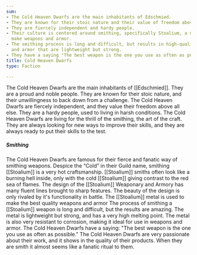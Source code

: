 ```yaml
---
sum:
- The Cold Heaven Dwarfs are the main inhabitants of Edschmied.
- They are known for their stoic nature and their value of freedom above all else.
- They are fiercely independent and hardy people.
- Their culture is centered around smithing, specifically Stoalium, a metal used to
  make weapons and armor.
- The smithing process is long and difficult, but results in high-quality weapons
  and armor that are lightweight but strong.
- They have a saying "The best weapon is the one you use as often as possible."
title: Cold Heaven Dwarfs
type: Faction

---
```


The Cold Heaven Dwarfs are the main inhabitants of [[Edschmied]]. They are a proud and noble people. They are known for their stoic nature, and their unwillingness to back down from a challenge.
The Cold Heaven Dwarfs are fiercely independent, and they value their freedom above all else. They are a hardy people, used to living in harsh conditions.
The Cold Heaven Dwarfs are living for the thrill of the smithing, the art of the craft.
They are always looking for new ways to improve their skills, and they are always ready to put their skills to the test.

##### Smithing
The Cold Heaven Dwarfs are famous for their fierce and fanatic way of smithing weapons. Despice the “Cold” in their Guild name, smithing [[Stoalium]] is a very hot craftsmanship. [[Stoalium]] smiths often look like a burning hell inside, only with the cold [[Stoalium]] giving contrast to the red sea of flames. The design of the [[Stoalium]] Weaponary and Armory has many fluent lines brought to sharp features.
The beauty of the design is only rivaled by it's functionality in battle. The [[Stoalium]] metal is used to make the best quality weapons and armor
The process of smithing a [[Stoalium]] weapon is long and difficult, but the results are amazing. The metal is lightweight but strong, and has a very high melting point.
The metal is also very resistant to corrosion, making it ideal for use in weapons and armor.
The Cold Heaven Dwarfs have a saying: "The best weapon is the one you use as often as possible."
The Cold Heaven Dwarfs are very passionate about their work, and it shows in the quality of their products. When they are smith it almost seems like a fanatic ritual to them.
